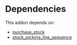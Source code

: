 # Dependencies

This addon depends on:

- [purchase_stock](https://github.com/bringout/oca-ocb-warehouse/tree/f7f834405e26b3f1b9786c04a4a652fd978abd14/odoo-bringout-oca-ocb-purchase_stock)
- [stock_picking_line_sequence](https://github.com/bringout/oca-workflow-process)
